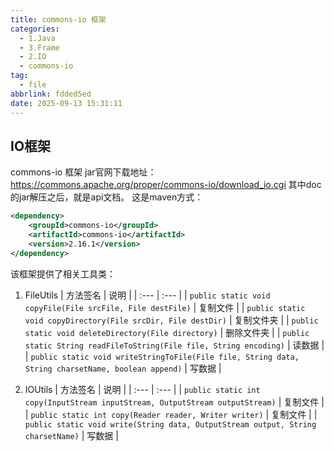 ```yaml
---
title: commons-io 框架
categories:
  - 1.Java
  - 3.Frame
  - 2.IO
  - commons-io
tag:
  - file
abbrlink: fdded5ed
date: 2025-09-13 15:31:11
---
```


## IO框架
commons-io 框架
jar官网下载地址：https://commons.apache.org/proper/commons-io/download_io.cgi
其中doc的jar解压之后，就是api文档。
这是maven方式：
```xml
<dependency>
    <groupId>commons-io</groupId>
    <artifactId>commons-io</artifactId>
    <version>2.16.1</version>
</dependency>
```
该框架提供了相关工具类：
1. FileUtils
| 方法签名 | 说明 |
| :--- | :--- |
| `public static void copyFile(File srcFile, File destFile)` | 复制文件 |
| `public static void copyDirectory(File srcDir, File destDir)` | 复制文件夹 |
| `public static void deleteDirectory(File directory)` | 删除文件夹 |
| `public static String readFileToString(File file, String encoding)` | 读数据 |
| `public static void writeStringToFile(File file, String data, String charsetName, boolean append)` | 写数据 |

2. IOUtils
| 方法签名 | 说明 |
| :--- | :--- |
| `public static int copy(InputStream inputStream, OutputStream outputStream)` | 复制文件 |
| `public static int copy(Reader reader, Writer writer)` | 复制文件 |
| `public static void write(String data, OutputStream output, String charsetName)` | 写数据 |